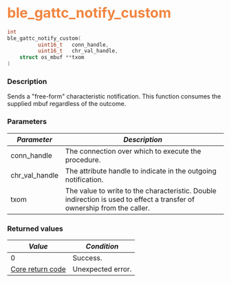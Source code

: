 ## <font color="#F2853F" style="font-size:24pt">ble\_gattc\_notify\_custom</font>

```c
int
ble_gattc_notify_custom(
          uint16_t   conn_handle,
          uint16_t   chr_val_handle,
    struct os_mbuf **txom
)
```

### Description

Sends a "free-form" characteristic notification.  This function consumes the supplied mbuf regardless of the outcome.

### Parameters

| *Parameter* | *Description* |
|-------------|---------------|
| conn\_handle | The connection over which to execute the procedure. |
| chr\_val\_handle | The attribute handle to indicate in the outgoing notification. |
| txom | The value to write to the characteristic. Double indirection is used to effect a transfer of ownership from the caller. |

### Returned values

| *Value* | *Condition* |
|---------|-------------|
| 0 | Success. |
| [Core return code](../../ble_hs_return_codes/#return-codes-core) | Unexpected error. |
